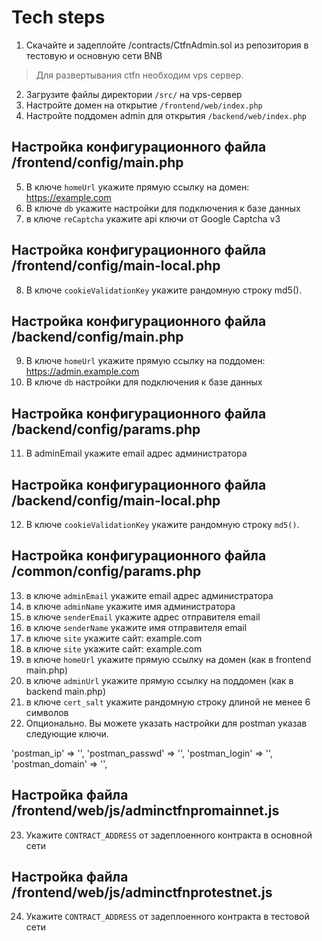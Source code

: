 # Tech steps

1. Скачайте и задеплойте /contracts/CtfnAdmin.sol из репозитория в тестовую и основную сети BNB

> Для развертывания ctfn необходим vps сервер.

2. Загрузите файлы директории `/src/` на vps-сервер
3. Настройте домен на открытие `/frontend/web/index.php`
4. Настройте поддомен admin для открытия `/backend/web/index.php`

## Настройка конфигурационного файла /frontend/config/main.php
5. В ключе `homeUrl` укажите прямую ссылку на домен: https://example.com
6. В ключе `db` укажите настройки для подключения к базе данных
7. в ключе `reCaptcha` укажите api ключи от Google Captcha v3 

## Настройка конфигурационного файла /frontend/config/main-local.php
8. В ключе `cookieValidationKey` укажите рандомную строку md5().

## Настройка конфигурационного файла /backend/config/main.php
9. В ключе `homeUrl` укажите прямую ссылку на поддомен: https://admin.example.com
10. В ключе `db` настройки для подключения к базе данных

## Настройка конфигурационного файла /backend/config/params.php
11. В adminEmail укажите email адрес администратора

## Настройка конфигурационного файла /backend/config/main-local.php
12. В ключе `cookieValidationKey` укажите рандомную строку `md5()`.

## Настройка конфигурационного файла /common/config/params.php
13. в ключе `adminEmail` укажите email адрес администратора
14. в ключе `adminName` укажите имя администратора
15. в ключе `senderEmail` укажите адрес отправителя email
16. в ключе `senderName` укажите имя отправителя email
17. в ключе `site` укажите сайт: example.com
18. в ключе `site` укажите сайт: example.com
19. в ключе `homeUrl` укажите прямую ссылку на домен (как в frontend main.php)
20. в ключе `adminUrl` укажите прямую ссылку на поддомен (как в backend main.php)
21. в ключе `cert_salt` укажите рандомную строку длиной не менее 6 символов
22. Опционально.  Вы можете указать настройки для postman указав следующие ключи.

'postman_ip' => '', 'postman_passwd' => '', 'postman_login' => '', 'postman_domain' => '',

## Настройка файла /frontend/web/js/adminctfnpromainnet.js
23. Укажите `CONTRACT_ADDRESS` от задеплоенного контракта в основной сети

## Настройка файла /frontend/web/js/adminctfnprotestnet.js
24. Укажите `CONTRACT_ADDRESS` от задеплоенного контракта в тестовой сети
